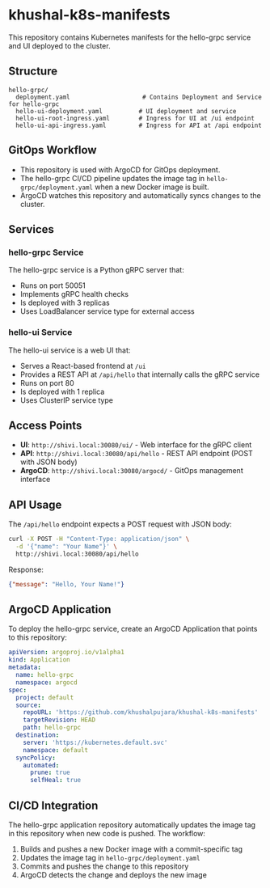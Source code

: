 # khushal-k8s-manifests

This repository contains Kubernetes manifests for the hello-grpc service and UI deployed to the cluster.

## Structure

```
hello-grpc/
  deployment.yaml                    # Contains Deployment and Service for hello-grpc
  hello-ui-deployment.yaml          # UI deployment and service
  hello-ui-root-ingress.yaml        # Ingress for UI at /ui endpoint
  hello-ui-api-ingress.yaml         # Ingress for API at /api endpoint
```

## GitOps Workflow

- This repository is used with ArgoCD for GitOps deployment.
- The hello-grpc CI/CD pipeline updates the image tag in `hello-grpc/deployment.yaml` when a new Docker image is built.
- ArgoCD watches this repository and automatically syncs changes to the cluster.

## Services

### hello-grpc Service
The hello-grpc service is a Python gRPC server that:
- Runs on port 50051
- Implements gRPC health checks
- Is deployed with 3 replicas
- Uses LoadBalancer service type for external access

### hello-ui Service
The hello-ui service is a web UI that:
- Serves a React-based frontend at `/ui`
- Provides a REST API at `/api/hello` that internally calls the gRPC service
- Runs on port 80
- Is deployed with 1 replica
- Uses ClusterIP service type

## Access Points

- **UI**: `http://shivi.local:30080/ui/` - Web interface for the gRPC client
- **API**: `http://shivi.local:30080/api/hello` - REST API endpoint (POST with JSON body)
- **ArgoCD**: `http://shivi.local:30080/argocd/` - GitOps management interface

## API Usage

The `/api/hello` endpoint expects a POST request with JSON body:

```bash
curl -X POST -H "Content-Type: application/json" \
  -d '{"name": "Your Name"}' \
  http://shivi.local:30080/api/hello
```

Response:
```json
{"message": "Hello, Your Name!"}
```

## ArgoCD Application

To deploy the hello-grpc service, create an ArgoCD Application that points to this repository:

```yaml
apiVersion: argoproj.io/v1alpha1
kind: Application
metadata:
  name: hello-grpc
  namespace: argocd
spec:
  project: default
  source:
    repoURL: 'https://github.com/khushalpujara/khushal-k8s-manifests'
    targetRevision: HEAD
    path: hello-grpc
  destination:
    server: 'https://kubernetes.default.svc'
    namespace: default
  syncPolicy:
    automated:
      prune: true
      selfHeal: true
```

## CI/CD Integration

The hello-grpc application repository automatically updates the image tag in this repository when new code is pushed. The workflow:

1. Builds and pushes a new Docker image with a commit-specific tag
2. Updates the image tag in `hello-grpc/deployment.yaml`
3. Commits and pushes the change to this repository
4. ArgoCD detects the change and deploys the new image 